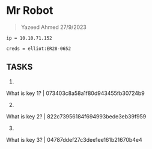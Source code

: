 # Mr Robot

> Yazeed Ahmed 27/9/2023

```
ip = 10.10.71.152

creds = elliot:ER28-0652
```

## TASKS

1. 

What is key 1? | 073403c8a58a1f80d943455fb30724b9


2. 

What is key 2? | 822c73956184f694993bede3eb39f959


3. 

What is key 3? | 04787ddef27c3dee1ee161b21670b4e4

